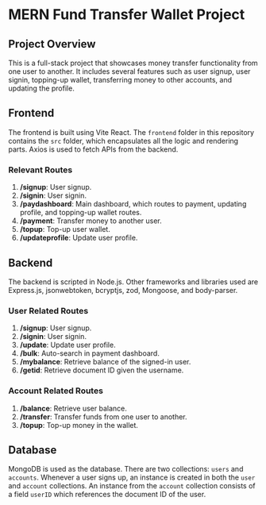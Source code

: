 # MERN Fund Transfer Wallet Project

## Project Overview
This is a full-stack project that showcases money transfer functionality from one user to another. It includes several features such as user signup, user signin, topping-up wallet, transferring money to other accounts, and updating the profile.

## Frontend

The frontend is built using Vite React. The `frontend` folder in this repository contains the `src` folder, which encapsulates all the logic and rendering parts. Axios is used to fetch APIs from the backend.

### Relevant Routes
1. **/signup**: User signup.
2. **/signin**: User signin.
3. **/paydashboard**: Main dashboard, which routes to payment, updating profile, and topping-up wallet routes.
4. **/payment**: Transfer money to another user.
5. **/topup**: Top-up user wallet.
6. **/updateprofile**: Update user profile.

## Backend

The backend is scripted in Node.js. Other frameworks and libraries used are Express.js, jsonwebtoken, bcryptjs, zod, Mongoose, and body-parser.

### User Related Routes
1. **/signup**: User signup.
2. **/signin**: User signin.
3. **/update**: Update user profile.
4. **/bulk**: Auto-search in payment dashboard.
5. **/mybalance**: Retrieve balance of the signed-in user.
6. **/getid**: Retrieve document ID given the username.

### Account Related Routes
1. **/balance**: Retrieve user balance.
2. **/transfer**: Transfer funds from one user to another.
3. **/topup**: Top-up money in the wallet.

## Database

MongoDB is used as the database. There are two collections: `users` and `accounts`. Whenever a user signs up, an instance is created in both the `user` and `account` collections. An instance from the `account` collection consists of a field `userID` which references the document ID of the user.

